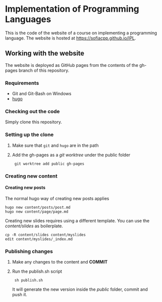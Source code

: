 # Implementation of Programming Languages

This is the code of the website of a course on implementing a programming
language. The website is hosted at https://sofiacpp.github.io/IPL.

## Working with the website

The website is deployed as GitHub pages from the contents of the gh-pages branch
of this repository.


### Requirements

- Git and Git-Bash on Windows
- [hugo](https://gohugo.io)

### Checking out the code

Simply clone this repository.

### Setting up the clone

1. Make sure that `git` and `hugo` are in the path
2. Add the gh-pages as a *git worktree* under the public folder

        git worktree add public gh-pages

### Creating new content

#### Creating new posts

The normal hugo way of creating new posts applies

    hugo new content/posts/post.md
    hugo new content/page/page.md

Creating new slides requires using a different template. You can use the
*content/slides* as boilerplate.

    cp -R content/slides content/myslides
    edit content/myslides/_index.md

### Publishing changes

1. Make any changes to the content and **COMMIT**
2. Run the publish.sh script

        sh publish.sh

    It will generate the new version inside the *public* folder, commit and push
    it.
